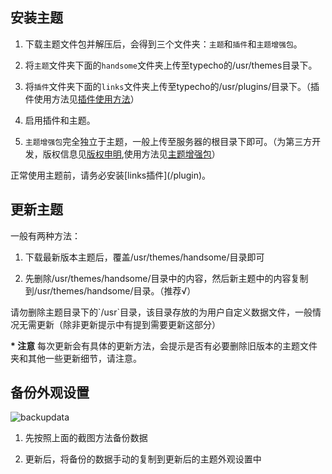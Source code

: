 ## 安装主题


1. 下载主题文件包并解压后，会得到三个文件夹：`主题`和`插件`和`主题增强包`。

2. 将`主题`文件夹下面的`handsome`文件夹上传至typecho的/usr/themes目录下。

3. 将`插件`文件夹下面的`links`文件夹上传至typecho的/usr/plugins/目录下。（插件使用方法见[插件使用方法](/plugin)）

4. 启用插件和主题。

5. `主题增强包`完全独立于主题，一般上传至服务器的根目录下即可。（为第三方开发，版权信息见[版权申明](/copyright),使用方法见[主题增强包](/enhancedPackage)）

<p class="tip">正常使用主题前，请务必安装[links插件](/plugin)。</p>

## 更新主题

一般有两种方法：

1. 下载最新版本主题后，覆盖/usr/themes/handsome/目录即可

2. 先删除/usr/themes/handsome/目录中的内容，然后新主题中的内容复制到/usr/themes/handsome/目录。（推荐√）


<p class="tip">请勿删除主题目录下的`/usr`目录，该目录存放的为用户自定义数据文件，一般情况无需更新（除非更新提示中有提到需要更新这部分）</p>


**\* 注意** 每次更新会有具体的更新方法，会提示是否有必要删除旧版本的主题文件夹和其他一些更新细节，请注意。

## 备份外观设置

![backupdata](https://ihewrocdn.b0.upaiyun.com/img/backup.png)

1. 先按照上面的截图方法备份数据

2. 更新后，将备份的数据手动的复制到更新后的主题外观设置中
